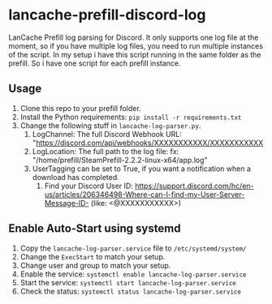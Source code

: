 # lancache-prefill-discord-log
LanCache Prefill log parsing for Discord.
It only supports one log file at the moment, so if you have multiple log files, you need to run multiple instances of the script.
In my setup i have this script running in the same folder as the prefill. So i have one script for each prefill instance.

## Usage
1. Clone this repo to your prefill folder.
2. Install the Python requirements: `pip install -r requirements.txt`
3. Change the following stuff in `lancache-log-parser.py`.
   1. LogChannel: The full Discord Webhook URL: "https://discord.com/api/webhooks/XXXXXXXXXXX/XXXXXXXXXXX
   2. LogLocation: The full path to the log file: fx: "/home/prefill/SteamPrefill-2.2.2-linux-x64/app.log"
   3. UserTagging can be set to True, if you want a notification when a download has completed.
      1. Find your Discord User ID: https://support.discord.com/hc/en-us/articles/206346498-Where-can-I-find-my-User-Server-Message-ID- (like: <@XXXXXXXXXXX>)

## Enable Auto-Start using systemd
1. Copy the `lancache-log-parser.service` file to `/etc/systemd/system/`
2. Change the `ExecStart` to match your setup.
3. Change user and group to match your setup.
4. Enable the service: `systemctl enable lancache-log-parser.service`
5. Start the service: `systemctl start lancache-log-parser.service`
6. Check the status: `systemctl status lancache-log-parser.service`